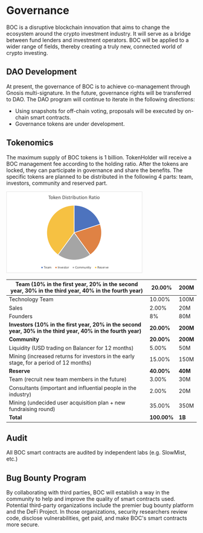 # Governance

BOC is a disruptive blockchain innovation that aims to change the ecosystem around the crypto investment industry. It will serve as a bridge between fund lenders and investment operators. BOC will be applied to a wider range of fields, thereby creating a truly new, connected world of crypto investing.

## DAO Development

At present, the governance of BOC is to achieve co-management through Gnosis multi-signature. In the future, governance rights will be transferred to DAO. The DAO program will continue to iterate in the following directions:

* Using snapshots for off-chain voting, proposals will be executed by on-chain smart contracts.
* Governance tokens are under development.

## Tokenomics

The maximum supply of BOC tokens is 1 billion. TokenHolder will receive a BOC management fee according to the holding ratio. After the tokens are locked, they can participate in governance and share the benefits. The specific tokens are planned to be distributed in the following 4 parts: team, investors, community and reserved part.

![](/images/pic-en-6-1.png)

| **Team (10% in the first year, 20% in the second year, 30% in the third year, 40% in the fourth year)** | **20.00%** | **200M** | 
| --- | --- | --- |
| Technology Team | 10.00% | 100M | 
| Sales | 2.00% | 20M | 
| Founders | 8% | 80M | 
| **Investors (10% in the first year, 20% in the second year, 30% in the third year, 40% in the fourth year)** | **20.00%** | **200M** | 
| **Community** | **20.00%** | **200M** | 
| Liquidity (USD trading on Balancer for 12 months) | 5.00% | 50M | 
| Mining (increased returns for investors in the early stage, for a period of 12 months) | 15.00% | 150M | 
| **Reserve** | **40.00%** | **40M** | 
| Team (recruit new team members in the future) | 3.00% | 30M | 
| Consultants (important and influential people in the industry) | 2.00% | 20M | 
| Mining (undecided user acquisition plan + new fundraising round) | 35.00% | 350M | 
| **Total** | **100.00%** | **1B** | 

## Audit

All BOC smart contracts are audited by independent labs (e.g. SlowMist, etc.)

## Bug Bounty Program

By collaborating with third parties, BOC will establish a way in the community to help and improve the quality of smart contracts used. Potential third-party organizations include the premier bug bounty platform and the DeFi Project. In those organizations, security researchers review code, disclose vulnerabilities, get paid, and make BOC's smart contracts more secure.
